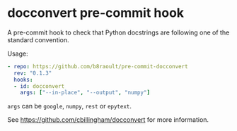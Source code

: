 # docconvert pre-commit hook

A pre-commit hook to check that Python docstrings are following one
of the standard convention.

Usage:

```yaml
- repo: https://github.com/b8raoult/pre-commit-docconvert
  rev: "0.1.3"
  hooks:
  - id: docconvert
    args: ["--in-place", "--output", "numpy"]
```

`args` can be `google`, `numpy`, `rest` or `epytext`.

See https://github.com/cbillingham/docconvert for more information.
